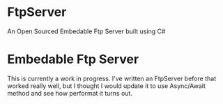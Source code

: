 # FtpServer
An Open Sourced Embedable Ftp Server built using C#

# Embedable Ftp Server
This is currently a work in progress. I've written an FtpServer before that worked really well, but I thought I would update it to use Async/Await method and see how performat it turns out.
